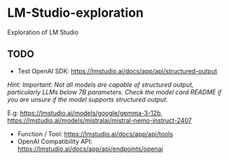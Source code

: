 # LM-Studio-exploration
Exploration of LM Studio

## TODO

- Test OpenAI SDK: https://lmstudio.ai/docs/app/api/structured-output

*Hint: Important: Not all models are capable of structured output, particularly LLMs below 7B parameters.*
*Check the model card README if you are unsure if the model supports structured output.*

E.g: https://lmstudio.ai/models/google/gemma-3-12b, https://lmstudio.ai/models/mistralai/mistral-nemo-instruct-2407

- Function / Tool: https://lmstudio.ai/docs/app/api/tools
- OpenAI Compatibility API: https://lmstudio.ai/docs/app/api/endpoints/openai
